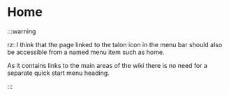 # Home

:::warning 

rz: I think that the page linked to the talon icon in the menu bar should also be accessible 
from a named menu item such as home.

As it contains links to the main areas of the wiki there is no need for a separate quick start menu heading.

:::